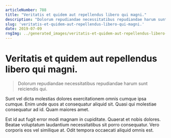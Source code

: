 ```yaml
---
articleNumber: 788
title: "Veritatis et quidem aut repellendus libero qui magni."
description: "Dolorum repudiandae necessitatibus repudiandae harum sunt reiciendis qui."
slug: 'veritatis-et-quidem-aut-repellendus-libero-qui-magni.'
date: 2019-07-09
rngImg: ../generated_images/veritatis-et-quidem-aut-repellendus-libero-qui-magni..jpg
---
```


# Veritatis et quidem aut repellendus libero qui magni.

> Dolorum repudiandae necessitatibus repudiandae harum sunt reiciendis qui.

Sunt vel dicta molestias dolores exercitationem omnis cumque ipsa cumque. Enim unde quos at consequatur aliquid sit. Quasi qui molestiae consequatur ad id. Quam maiores amet.
 Est id aut fugit error modi magnam in cupiditate. Quaerat et nobis dolores. Beatae voluptatum laudantium necessitatibus sit porro consequatur. Vero corporis eos vel similique at. Odit tempora occaecati aliquid omnis est.
